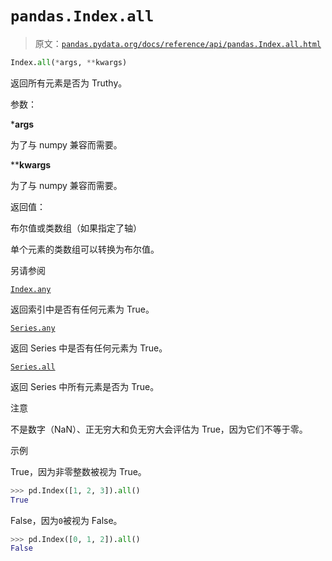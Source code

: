 # `pandas.Index.all`

> 原文：[`pandas.pydata.org/docs/reference/api/pandas.Index.all.html`](https://pandas.pydata.org/docs/reference/api/pandas.Index.all.html)

```py
Index.all(*args, **kwargs)
```

返回所有元素是否为 Truthy。

参数：

***args**

为了与 numpy 兼容而需要。

****kwargs**

为了与 numpy 兼容而需要。

返回值：

布尔值或类数组（如果指定了轴）

单个元素的类数组可以转换为布尔值。

另请参阅

[`Index.any`](https://pandas.pydata.org/docs/reference/api/pandas.Index.any.html#pandas.Index.any "pandas.Index.any")

返回索引中是否有任何元素为 True。

[`Series.any`](https://pandas.pydata.org/docs/reference/api/pandas.Series.any.html#pandas.Series.any "pandas.Series.any")

返回 Series 中是否有任何元素为 True。

[`Series.all`](https://pandas.pydata.org/docs/reference/api/pandas.Series.all.html#pandas.Series.all "pandas.Series.all")

返回 Series 中所有元素是否为 True。

注意

不是数字（NaN）、正无穷大和负无穷大会评估为 True，因为它们不等于零。

示例

True，因为非零整数被视为 True。

```py
>>> pd.Index([1, 2, 3]).all()
True 
```

False，因为`0`被视为 False。

```py
>>> pd.Index([0, 1, 2]).all()
False 
```

